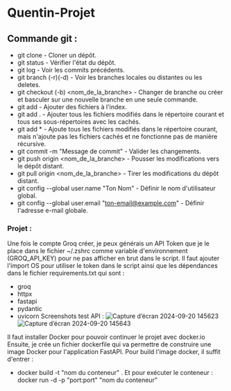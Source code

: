 # Quentin-Projet

## Commande git :
- git clone <url> - Cloner un dépôt.
- git status - Vérifier l'état du dépôt. 
- git log - Voir les commits précédents. 
- git branch (-r)(-d) - Voir les branches locales ou distantes ou les deletes. 
- git checkout (-b) <nom_de_la_branche> - Changer de branche ou créer et basculer sur une nouvelle branche en une seule commande. 
- git add <fichier> - Ajouter des fichiers à l'index. 
- git add . - Ajouter tous les fichiers modifiés dans le répertoire courant et tous ses sous-répertoires avec les cachés. 
- git add * - Ajoute tous les fichiers modifiés dans le répertoire courant, mais n'ajoute pas les fichiers cachés et ne fonctionne pas de manière récursive. 
- git commit -m "Message de commit" - Valider les changements. 
- git push origin <nom_de_la_branche> - Pousser les modifications vers le dépôt distant. 
- git pull origin <nom_de_la_branche> - Tirer les modifications du dépôt distant. 
- git config --global user.name "Ton Nom" - Définir le nom d'utilisateur global. 
- git config --global user.email "ton-email@example.com" - Définir l'adresse e-mail globale. 

### Projet :
Une fois le compte Groq créer, je peux générais un API Token que je le place dans le fichier ~/.zshrc comme variable d'environnement (GROQ_API_KEY)  pour ne pas afficher en brut dans le script.
Il faut ajouter l'import OS pour utiliser le token dans le script ainsi que les dépendances dans le fichier requirements.txt qui sont :
- groq
- httpx
- fastapi
- pydantic
- uvicorn
Screenshots test API :
![Capture d’écran 2024-09-20 145623](https://github.com/user-attachments/assets/39d786c6-3b78-47a2-aad4-8e67f9494a0c)
![Capture d’écran 2024-09-20 145643](https://github.com/user-attachments/assets/9aa8b894-7bf8-457b-ac17-3975654c9eae)

Il faut installer Docker pour pouvoir continuer le projet avec docker.io
Ensuite, je crée un fichier dockerfile qui va permettre de construire une image Docker pour l'application FastAPI.
Pour build l'image docker, il suffit d'entrer :
- docker build -t "nom du conteneur" .
Et pour exécuter le conteneur :
docker run -d -p "port:port" "nom du conteneur"
 
